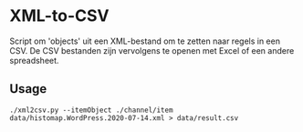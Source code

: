 # XML-to-CSV
Script om 'objects' uit een XML-bestand om te zetten naar regels in een CSV.
De CSV bestanden zijn vervolgens te openen met Excel of een andere spreadsheet.

## Usage
```
./xml2csv.py --itemObject ./channel/item  data/histomap.WordPress.2020-07-14.xml > data/result.csv
```



